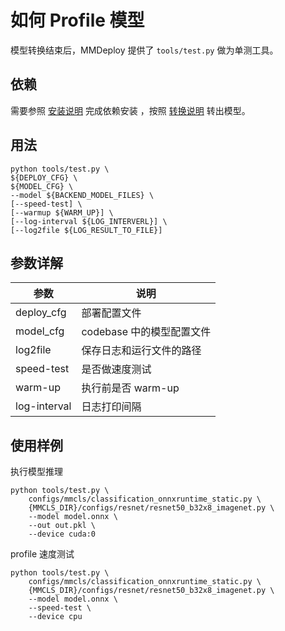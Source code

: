 # 如何 Profile 模型

模型转换结束后，MMDeploy 提供了 `tools/test.py` 做为单测工具。

## 依赖

需要参照 [安装说明](../01-how-to-build/build_from_source.md) 完成依赖安装
，按照 [转换说明](../02-how-to-run/convert_model.md) 转出模型。

## 用法

```shell
python tools/test.py \
${DEPLOY_CFG} \
${MODEL_CFG} \
--model ${BACKEND_MODEL_FILES} \
[--speed-test] \
[--warmup ${WARM_UP}] \
[--log-interval ${LOG_INTERVERL}] \
[--log2file ${LOG_RESULT_TO_FILE}]
```

## 参数详解

| 参数         | 说明                      |
| ------------ | ------------------------- |
| deploy_cfg   | 部署配置文件              |
| model_cfg    | codebase 中的模型配置文件 |
| log2file     | 保存日志和运行文件的路径  |
| speed-test   | 是否做速度测试            |
| warm-up      | 执行前是否 warm-up        |
| log-interval | 日志打印间隔              |


## 使用样例

执行模型推理
```shell
python tools/test.py \
    configs/mmcls/classification_onnxruntime_static.py \
    {MMCLS_DIR}/configs/resnet/resnet50_b32x8_imagenet.py \
    --model model.onnx \
    --out out.pkl \
    --device cuda:0
```

profile 速度测试
```shell
python tools/test.py \
    configs/mmcls/classification_onnxruntime_static.py \
    {MMCLS_DIR}/configs/resnet/resnet50_b32x8_imagenet.py \
    --model model.onnx \
    --speed-test \
    --device cpu
```
